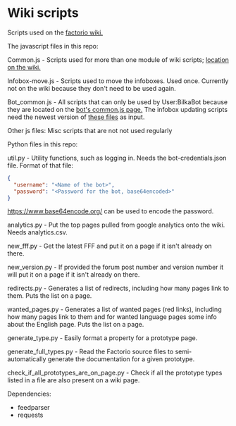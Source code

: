 # Wiki scripts

Scripts used on the [factorio wiki.](https://wiki.factorio.com)

The javascript files in this repo:

Common.js - Scripts used for more than one module of wiki scripts; [location on the wiki.](https://wiki.factorio.com/MediaWiki:Common.js)

Infobox-move.js - Scripts used to move the infoboxes. Used once. Currently not on the wiki because they don't need to be used again.

Bot_common.js - All scripts that can only be used by User:BilkaBot because they are located on the [bot's common.js page.](https://wiki.factorio.com/User:BilkaBot/common.js) The infobox updating scripts need the newest version of  [these files](https://github.com/demodude4u/Java-Factorio-Data-Wrapper/tree/master/FactorioDataWrapper/output) as input.

Other js files: Misc scripts that are not not used regularly

Python files in this repo:

util.py - Utility functions, such as logging in. Needs the bot-credentials.json file. Format of that file:

```json
{
  "username": "<Name of the bot>",
  "password": "<Password for the bot, base64encoded>"
}
```

https://www.base64encode.org/ can be used to encode the password.

analytics.py - Put the top pages pulled from google analytics onto the wiki. Needs analytics.csv.

new_fff.py - Get the latest FFF and put it on a page if it isn't already on there.

new_version.py - If provided the forum post number and version number it will put it on a page if it isn't already on there.

redirects.py - Generates a list of redirects, including how many pages link to them. Puts the list on a page.

wanted_pages.py - Generates a list of wanted pages (red links), including how many pages link to them and for wanted language pages some info about the English page. Puts the list on a page.

generate_type.py - Easily format a property for a prototype page.

generate_full_types.py - Read the Factorio source files to semi-automatically generate the documentation for a given prototype.

check_if_all_prototypes_are_on_page.py - Check if all the prototype types listed in a file are also present on a wiki page.

Dependencies:

* feedparser
* requests


